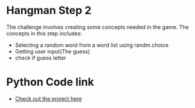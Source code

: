# Hangman Step 2

The challenge involves creating some concepts needed in the game. The concepts in this step includes:

- Selecting a random word from a word list using randm.choice
- Getting user input(The guess)
- check if guess letter

# Python Code link

- [Check out the project here](./00_hangman-step1.py)
